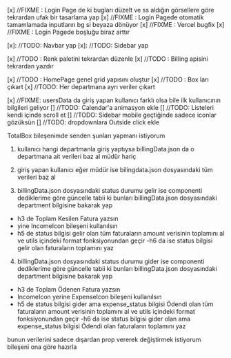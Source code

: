 [x] //FIXME : Login Page de ki bugları düzelt ve ss aldığın görsellere göre tekrardan ufak bir tasarlama yap
[x] //FIXME : Login Pagede otomatik tamamlamada inputların bg si beyaza dönüyor
[x] //FIXME : Vercel bugfix
[x] //FIXME : Login Pagede boşluğu biraz arttır

[x]: //TODO: Navbar yap
[x]: //TODO: Sidebar yap

[x] //TODO : Renk paletini tekrardan düzenle
[x] //TODO : Billing apisini tekrardan yazdır

[x] //TODO : HomePage genel grid yapısını oluştur
[x] //TODO : Box ları çıkart
[x] //TODO: Her departmana ayrı veriler çıkart

[x] //FIXME: usersData da giriş yapan kullanıcı farklı olsa bile ilk kullanıcının bilgileri geliyor
[] //TODO: Calendar'a animasyon ekle
[] //TODO: Listeleri kendi içinde scroll et
[] //TODO: Sidebar mobile geçtiğinde sadece iconlar gözüksün
[] //TODO: dropdownlara Outside click ekle

TotalBox bileşenimde senden şunları yapmanı istiyorum

1. kullanıcı hangi departmanla giriş yaptıysa billingData.json da o departmana ait verileri baz al müdür hariç

2. giriş yapan kullanıcı eğer müdür ise bilingdata.json dosyasındaki tüm verileri baz al

3. billingData.json dosyasındaki status durumu gelir ise componenti dediklerime göre güncelle tabii ki bunları billingData.json dosyasındaki department bilgisine bakarak yap

- h3 de Toplam Kesilen Fatura yazsın
- yine IncomeIcon bileşeni kullanılsın
- h5 de status bilgisi gelir olan tüm faturaların amount verisinin toplamını al ve utils içindeki format fonksiyonundan geçir
  -h6 da ise status bilgisi gelir olan faturaların toplamını yaz

4. billingData.json dosyasındaki status durumu gider ise componenti dediklerime göre güncelle tabii ki bunları billingData.json dosyasındaki department bilgisine bakarak yap

- h3 de Toplam Ödenen Fatura yazsın
- IncomeIcon yerine ExpenseIcon bileşeni kullanılsın
- h5 de status bilgisi gider ama expense_status bilgisi Ödendi olan tüm faturaların amount verisinin toplamını al ve utils içindeki format fonksiyonundan geçir
  -h6 da ise status bilgisi gider olan ama expense_status bilgisi Ödendi olan faturaların toplamını yaz

bunun verilerini sadece dışardan prop vererek değiştirmek istiyorum bileşeni ona göre hazırla
